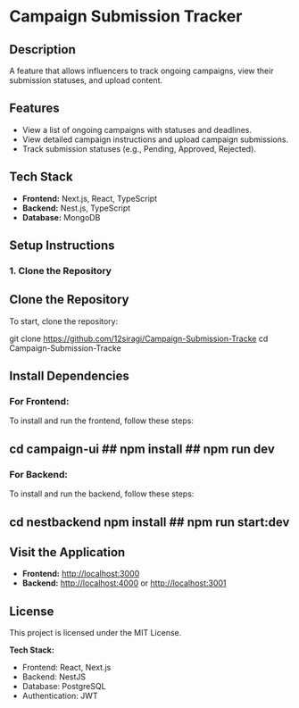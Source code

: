 # Campaign Submission Tracker

## Description
A feature that allows influencers to track ongoing campaigns, view their submission statuses, and upload content.

## Features
- View a list of ongoing campaigns with statuses and deadlines.
- View detailed campaign instructions and upload campaign submissions.
- Track submission statuses (e.g., Pending, Approved, Rejected).

## Tech Stack
- **Frontend:** Next.js, React, TypeScript
- **Backend:** Nest.js, TypeScript
- **Database:** MongoDB

## Setup Instructions

### 1. Clone the Repository
## Clone the Repository
To start, clone the repository:

git clone https://github.com/12siragi/Campaign-Submission-Tracke cd Campaign-Submission-Tracke


## Install Dependencies

### For Frontend:
To install and run the frontend, follow these steps:

## cd campaign-ui ## npm install ## npm run dev


### For Backend:
To install and run the backend, follow these steps:

## cd nestbackend npm install ## npm run start:dev

## Visit the Application

- **Frontend:** [http://localhost:3000](http://localhost:3000)
- **Backend:** [http://localhost:4000](http://localhost:4000) or [http://localhost:3001](http://localhost:3001)

## License
This project is licensed under the MIT License.

**Tech Stack:**
- Frontend: React, Next.js
- Backend: NestJS
- Database: PostgreSQL
- Authentication: JWT
  
